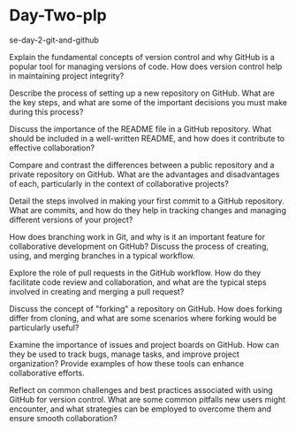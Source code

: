 # Day-Two-plp
se-day-2-git-and-github

Explain the fundamental concepts of version control and why GitHub is a popular tool for managing versions of code. How does version control help in maintaining project integrity?

Describe the process of setting up a new repository on GitHub. What are the key steps, and what are some of the important decisions you must make during this process?

Discuss the importance of the README file in a GitHub repository. What should be included in a well-written README, and how does it contribute to effective collaboration?

Compare and contrast the differences between a public repository and a private repository on GitHub. What are the advantages and disadvantages of each, particularly in the context of collaborative projects?

Detail the steps involved in making your first commit to a GitHub repository. What are commits, and how do they help in tracking changes and managing different versions of your project?

How does branching work in Git, and why is it an important feature for collaborative development on GitHub? Discuss the process of creating, using, and merging branches in a typical workflow.

Explore the role of pull requests in the GitHub workflow. How do they facilitate code review and collaboration, and what are the typical steps involved in creating and merging a pull request?

Discuss the concept of "forking" a repository on GitHub. How does forking differ from cloning, and what are some scenarios where forking would be particularly useful?

Examine the importance of issues and project boards on GitHub. How can they be used to track bugs, manage tasks, and improve project organization? Provide examples of how these tools can enhance collaborative efforts.

Reflect on common challenges and best practices associated with using GitHub for version control. What are some common pitfalls new users might encounter, and what strategies can be employed to overcome them and ensure smooth collaboration?
